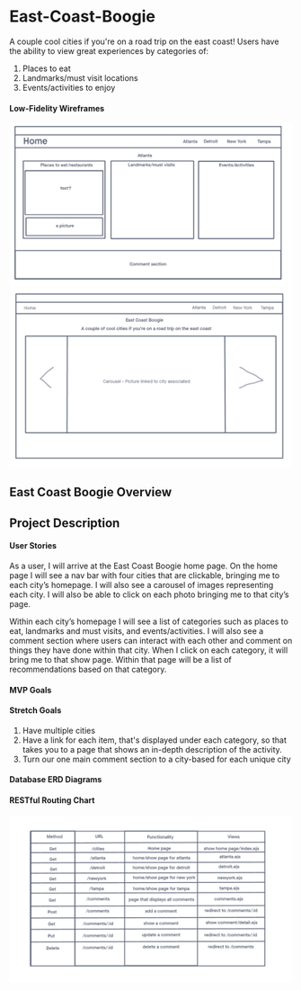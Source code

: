 # East-Coast-Boogie
A couple cool cities if you're on a road trip on the east coast! Users have the ability to view great experiences by categories of:
1) Places to eat
2) Landmarks/must visit locations
3) Events/activities to enjoy


#### Low-Fidelity Wireframes
![](./ECB_Wireframes/project2-city.png)
![](./ECB_Wireframes/project2-home.png)

## East Coast Boogie Overview
## Project Description
#### User Stories
As a user, I will arrive at the East Coast Boogie home page. On the home page I will see a nav bar with four cities that are clickable, bringing me to each city’s homepage. I will also see a carousel of images representing each city. I will also be able to click on each photo bringing me to that city’s page.
 
Within each city’s homepage I will see a list of categories such as places to eat, landmarks and must visits, and events/activities. I will also see a comment section where users can interact with each other and comment on things they have done within that city. When I click on each category, it will bring me to that show page. Within that page will be a list of recommendations based on that category. 


#### MVP Goals


#### Stretch Goals
1) Have multiple cities
2) Have a link for each item, that's displayed under each category, so that takes you to a page that shows an in-depth  description of the activity.
3) Turn our one main comment section to a city-based for each unique city
 

#### Database ERD Diagrams


#### RESTful Routing Chart 
![](./assets/routing-chart.png)